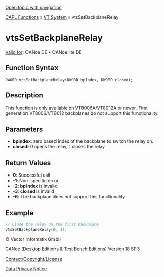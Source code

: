 [Open topic with navigation](../../../../../CANoeDEFamily.htm#Topics/CAPLFunctions/VTSystem/Functions/CAPLfunctionVTSvtsSetBackplaneRelay.md)

[CAPL Functions](../../CAPLfunctions.md) » [VT System](../CAPLfunctionsVTSystemOverview.md) » vtsSetBackplaneRelay

# vtsSetBackplaneRelay

[Valid for](../../../Shared/FeatureAvailability.md):  CANoe DE • CANoe:lite DE

## Function Syntax

```
DWORD vtsSetBackplaneRelay(DWORD bpIndex, DWORD closed);
```

## Description

This function is only available on VT8006A/VT8012A or newer. First generation VT8006/VT8012 backplanes do not support this functionality.

## Parameters

- **bpIndex**: zero based index of the backplane to switch the relay on.
- **closed**: 0 opens the relay, 1 closes the relay

## Return Values

- **0**: Successful call
- **-1**: Non-specific error
- **-2**: **bpIndex** is invalid
- **-3**: **closed** is invalid
- **-6**: The backplane does not support this functionality

## Example

```c
// Close the relay on the first backplane
vtsSetBackplaneRelay(0, 1);
```

© Vector Informatik GmbH

CANoe (Desktop Editions & Test Bench Editions) Version 18 SP3

[Contact/Copyright/License](../../../Shared/ContactCopyrightLicense.md)

[Data Privacy Notice](https://www.vector.com/int/en/company/get-info/privacy-policy/)